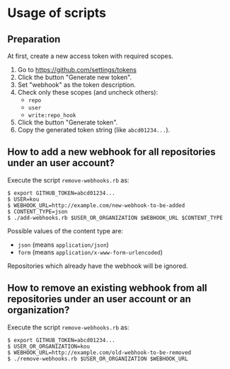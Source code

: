 # Usage of scripts

## Preparation

At first, create a new access token with required scopes.

 1. Go to https://github.com/settings/tokens
 2. Click the button "Generate new token".
 3. Set "webhook" as the token description.
 3. Check only these scopes (and uncheck others):
    * `repo`
    * `user`
    * `write:repo_hook`
 4. Click the button "Generate token".
 5. Copy the generated token string (like `abcd01234...`).


## How to add a new webhook for all repositories under an user account?

Execute the script `remove-webhooks.rb` as:

```
$ export GITHUB_TOKEN=abcd01234...
$ USER=kou
$ WEBHOOK_URL=http://example.com/new-webhook-to-be-added
$ CONTENT_TYPE=json
$ ./add-webhooks.rb $USER_OR_ORGANIZATION $WEBHOOK_URL $CONTENT_TYPE
```

Possible values of the content type are:

 * `json` (means `application/json`)
 * `form` (means `application/x-www-form-urlencoded`)

Repositories which already have the webhook will be ignored.


## How to remove an existing webhook from all repositories under an user account or an organization?

Execute the script `remove-webhooks.rb` as:

```
$ export GITHUB_TOKEN=abcd01234...
$ USER_OR_ORGANIZATION=kou
$ WEBHOOK_URL=http://example.com/old-webhook-to-be-removed
$ ./remove-webhooks.rb $USER_OR_ORGANIZATION $WEBHOOK_URL
```
